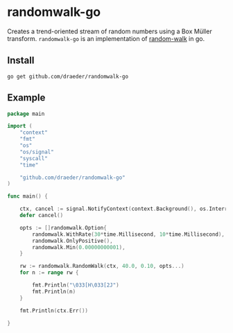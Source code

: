 # randomwalk-go
Creates a trend-oriented stream of random numbers using a Box Müller transform. `randomwalk-go` is an implementation of [random-walk](https://www.npmjs.com/package/random-walk) in go.


## Install
```
go get github.com/draeder/randomwalk-go
```

## Example
```go
package main

import (
	"context"
	"fmt"
	"os"
	"os/signal"
	"syscall"
	"time"

	"github.com/draeder/randomwalk-go"
)

func main() {

	ctx, cancel := signal.NotifyContext(context.Background(), os.Interrupt, syscall.SIGTERM)
	defer cancel()

	opts := []randomwalk.Option{
		randomwalk.WithRate(30*time.Millisecond, 10*time.Millisecond),
		randomwalk.OnlyPositive(),
		randomwalk.Min(0.00000000001),
	}

	rw := randomwalk.RandomWalk(ctx, 40.0, 0.10, opts...)
	for n := range rw {

		fmt.Println("\033[H\033[2J")
		fmt.Println(n)
	}

	fmt.Println(ctx.Err())

}
```
